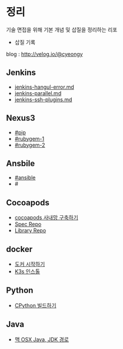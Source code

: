 # 정리

기술 면접을 위해 기본 개념 및 삽질을 정리하는 리포

* 삽질 기록

blog : http://velog.io/@cyeongy

## Jenkins

* [jenkins-hangul-error.md](jenkins/jenkins-hangul-error.md "mention")
* [jenkins-parallel.md](jenkins/jenkins-parallel.md "mention")
* [jenkins-ssh-plugins.md](jenkins/jenkins-ssh-plugins.md "mention")

## Nexus3

* [#pip](nexus3/configure-pip.md#pip "mention")
* [#rubygem-1](<nexus3/rubygem 저장소 만들기-1.md#rubygem-1> "mention")
* [#rubygem-2](<nexus3/rubygem 저장소 만들기-2.md#rubygem-2> "mention")

## Ansbile

* [#ansible](ansible/install-ansible.md#ansible "mention")
* \#

## Cocoapods

* [cocoapods 사내망 구축하기](cocoapods/build-private-cocoapods.md)
* [Spec Repo](cocoapods/spec-repo.md)
* [Library Repo](cocoapods/lib-repo.md)

## docker

* [도커 시작하기](docker/install-docker.md)
* [K3s 인스톨](docker/install-k3s.md)

## Python

* [CPython 빌드하기](python/build-cpython.md)

## Java

* [맥 OSX Java, JDK 경로](java/osx/osx-jdk-path.md)
